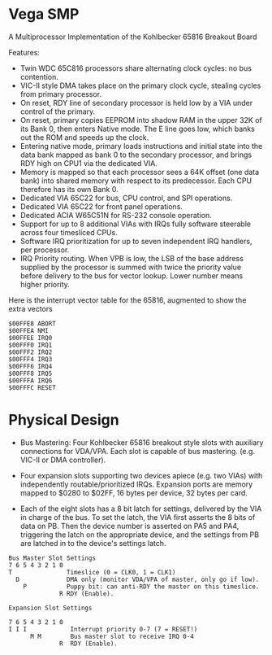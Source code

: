 # Vega SMP
A Multiprocessor Implementation of the Kohlbecker 65816 Breakout Board

Features:
* Twin WDC 65C816 processors share alternating clock cycles: no bus contention.
* VIC-II style DMA takes place on the primary clock cycle, stealing cycles from primary processor.
* On reset, RDY line of secondary processor is held low by a VIA under control of the primary.
* On reset, primary copies EEPROM into shadow RAM in the upper 32K of its Bank 0, then enters Native mode. The E line goes low, which banks out the ROM and speeds up the clock.
* Entering native mode, primary loads instructions and initial state into the data bank mapped as bank 0 to the secondary processor, and brings RDY high on CPU1 via the dedicated VIA.
* Memory is mapped so that each processor sees a 64K offset (one data bank) into shared memory with respect to its predecessor. Each CPU therefore has its own Bank 0.
* Dedicated VIA 65C22 for bus, CPU control, and SPI operations.
* Dedicated VIA 65C22 for front panel operations.
* Dedicated ACIA W65C51N for RS-232 console operation.
* Support for up to 8 additional VIAs with IRQs fully software steerable across four timesliced CPUs.
* Software IRQ prioritization for up to seven independent IRQ handlers, per processor.
* IRQ Priority routing. When VPB is low, the LSB of the base address supplied by the processor is summed with twice the priority value before delivery to the bus for vector lookup. Lower number means higher priority.

Here is the interrupt vector table for the 65816, augmented to show the
extra vectors
```
$00FFE8 ABORT 
$00FFEA NMI 
$00FFEE IRQ0 
$00FFF0 IRQ1 
$00FFF2 IRQ2 
$00FFF4 IRQ3 
$00FFF6 IRQ4 
$00FFF8 IRQ5 
$00FFFA IRQ6 
$00FFFC RESET 
```

# Physical Design
* Bus Mastering: Four Kohlbecker 65816 breakout style slots with auxiliary connections for VDA/VPA. Each slot is capable of bus mastering. (e.g. VIC-II or DMA controller).

* Four expansion slots supporting two devices apiece (e.g. two VIAs) with independently routable/prioritized IRQs. Expansion ports are memory mapped to $0280 to $02FF, 16 bytes per device, 32 bytes per card.

* Each of the eight slots has a 8 bit latch for settings, delivered by the VIA in charge of the bus. To set the latch, the VIA first asserts the 8 bits of data on PB. Then the device number is asserted on PA5 and PA4, triggering the latch on the appropriate device, and the settings from PB are latched in to the device's settings latch.
```
Bus Master Slot Settings
7 6 5 4 3 2 1 0
T               Timeslice (0 = CLK0, 1 = CLK1)
  D             DMA only (monitor VDA/VPA of master, only go if low).
    P           Puppy bit: can anti-RDY the master on this timeslice.
              R RDY (Enable).

Expansion Slot Settings

7 6 5 4 3 2 1 0
I I I            Interrupt priority 0-7 (7 = RESET!)
      M M        Bus master slot to receive IRQ 0-4
              R  RDY (Enable).
      
```
